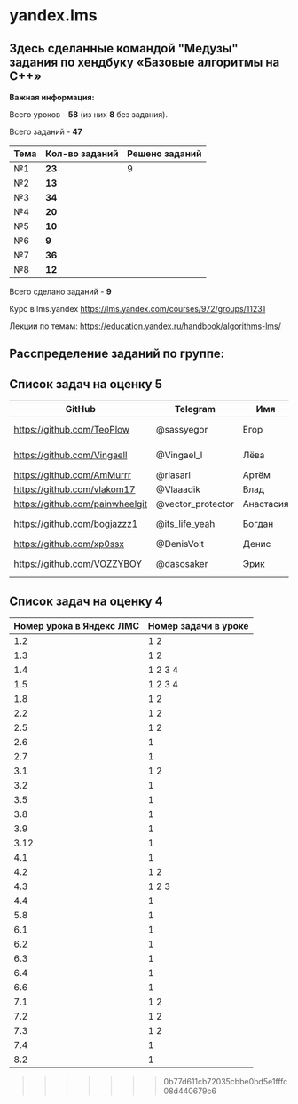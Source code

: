 # yandex.lms
## Здесь сделанные командой "Медузы" задания по хендбуку «Базовые алгоритмы на С++»

**Важная информация:**

Всего уроков - **58**  (из них **8** без задания).

Всего заданий - **47** 

Тема | Кол-во заданий | Решено заданий |
--- | --- | --- |
№1 | **23** | 9 |
№2 | **13** |  |
№3  | **34** |  |
№4  | **20** |  |
№5  | **10** |  |
№6  | **9** |  |
№7 | **36** |  |
№8  | **12** |  |

Всего сделано заданий - **9** 
 
Курс в lms.yandex
https://lms.yandex.com/courses/972/groups/11231

Лекции по темам:
https://education.yandex.ru/handbook/algorithms-lms/

## Расспределение заданий по группе:
## **Список задач на оценку 5**
GitHub | Telegram | Имя | Ранг |#| 1 | 2 | 3 | 4 | 5 | 6 | 7 | 8 |
--- | --- | --- | --- |--- |--- |--- |--- |--- |--- |--- |--- |--- |
https://github.com/TeoPlow | @sassyegor | Егор | Тимлид |#| 1.4(1-2) | 2.7 |  | 4.4 |  | - | 7.3 |  |
https://github.com/Vingaell | @Vingael_l | Лёва | Зам.Тимлид |#| 1.4(3-4) | 2.6 | 3.12 |  | - | - | 7.2 |  |
https://github.com/AmMurrr | @rlasarl | Артём | - |#| 1.3 | 2.2 | 3.5 |  | - | 6.1 |  | 8.2 | 
https://github.com/vlakom17 | @Vlaaadik | Влад | - |#|  1.8 | | | 4.2 | - | 6.3 |  | -  | 
https://github.com/painwheelgit | @vector_protector | Анастасия | - |  #| 1.2 | 2.5 | 3.9  | - | 5.8 | 6.4 |  |  | 
https://github.com/bogjazzz1 | @its_life_yeah | Богдан | - |#| 1.5(3-4) | - | 3.8 | - |  | 6.2 | 7.1 |  | 
https://github.com/xp0ssx | @DenisVoit | Денис | - |#|  | | 3.2 | 4.3 |  | 6.6 | - | - | 
https://github.com/VOZZYBOY | @dasosaker | Эрик | - |#|  1.5(1-2) |  | 3.1 | 4.1 |  |  | 7.4 | - | 

## **Список задач на оценку 4**
Номер урока в Яндекс ЛМС |	Номер задачи в уроке |
--- | --- |
1.2 | 1 2 |
1.3 | 1 2 |
1.4 | 1 2 3 4 | 
1.5​ | 1 2 3 4 |
1.8 | 1 2 | ​  ​ 
2.2 | 1 2 | ​
2.5 | 1 2 | ​
2.6 | 1 |
2.7 | 1 |
3.1 | 1 2 |
3.2 | 1 |
3.5 | 1 |
3.8 | 1 |
3.9 | 1 |
3.12 | 1 |
4.1 | 1 |
4.2 | 1 2 |
4.3 | 1 2 3 | 
4.4 | 1 |​
5.8 | 1 | ​
6.1 | 1 | ​
6.2 | 1 | ​
6.3 | 1 |
6.4 ​| 1 |
6.6 ​| 1 |
7.1 | 1 2 | ​ 
7.2 | 1 2 |
7.3 | 1 2 |​ 
7.4 | 1 | 
8.2 | 1 |

>>>>>>> 0b77d611cb72035cbbe0bd5e1fffc08d440679c6
